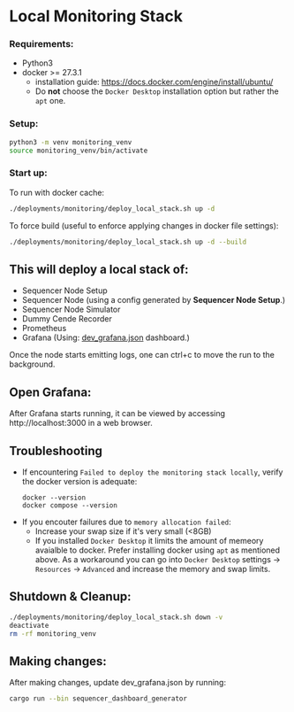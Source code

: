 # Local Monitoring Stack

### Requirements:
- Python3
- docker >= 27.3.1
    - installation guide: https://docs.docker.com/engine/install/ubuntu/
    - Do **not** choose the `Docker Desktop` installation option but rather the `apt` one.

### Setup:
```bash
python3 -m venv monitoring_venv
source monitoring_venv/bin/activate
```

### Start up:
To run with docker cache:
```bash
./deployments/monitoring/deploy_local_stack.sh up -d
```

To force build (useful to enforce applying changes in docker file settings):
```bash
./deployments/monitoring/deploy_local_stack.sh up -d --build
```

## This will deploy a local stack of:
- Sequencer Node Setup
- Sequencer Node (using a config generated by **Sequencer Node Setup**.)
- Sequencer Node Simulator
- Dummy Cende Recorder
- Prometheus
- Grafana (Using: [dev_grafana.json](../../crates/apollo_dashboard/resources/dev_grafana.json) dashboard.)

Once the node starts emitting logs, one can ctrl+c to move the run to the background.

## Open Grafana:
After Grafana starts running, it can be viewed by accessing http://localhost:3000 in a web browser.

## Troubleshooting
- If encountering `Failed to deploy the monitoring stack locally`, verify the docker version is adequate:
    ```
    docker --version
    docker compose --version
    ```
- If you encouter failures due to `memory allocation failed`:
    - Increase your swap size if it's very small (<8GB)
    - If you installed `Docker Desktop` it limits the amount of memeory avaialble to docker. Prefer installing docker using `apt` as mentioned above. As a workaround you can go into `Docker Desktop` settings -> `Resources` -> `Advanced` and increase the memory and swap limits.

## Shutdown & Cleanup:
```bash
./deployments/monitoring/deploy_local_stack.sh down -v
deactivate
rm -rf monitoring_venv
```
## Making changes:
After making changes, update dev_grafana.json by running:
```bash
cargo run --bin sequencer_dashboard_generator
```

